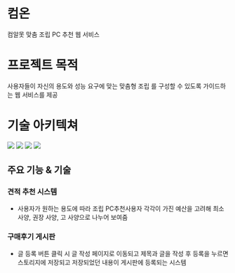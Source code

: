 # 컴온
컴알못 맞춤 조립 PC 추천 웹 서비스

# 프로젝트 목적
사용자들이 자신의 용도와 성능 요구에 맞는 맞춤형 조립 를 구성할 수 있도록 가이드하는 웹 서비스를 제공

# 기술 아키텍쳐
<div style="margin: ; text-align: left;" "text-align: left;">
          <img src="https://img.shields.io/badge/Javascript-F7DF1E?style=for-the-badge&logo=Javascript&logoColor=white">
          <img src="https://img.shields.io/badge/HTML5-E34F26?style=for-the-badge&logo=HTML5&logoColor=white">
          <img src="https://img.shields.io/badge/CSS3-1572B6?style=for-the-badge&logo=CSS3&logoColor=white">
          <img src="https://img.shields.io/badge/jQuery-0769AD?style=for-the-badge&logo=jQuery&logoColor=white">       
          </div>


## 주요 기능 & 기술

### 견적 추천 시스템
- 사용자가 원하는 용도에 따라 조립 PC추천사용자 각각이 가진 예산을 고려해 최소 사양, 권장 사양, 고 사양으로 나누어 보여줌


### 구매후기 게시판 
- 글 등록 버튼 클릭 시 글 작성 페이지로 이동되고 제목과 글을 작성 후 등록을 누르면 스토리지에 저장되고 저장되었던 내용이 게시판에 등록되는 시스템
